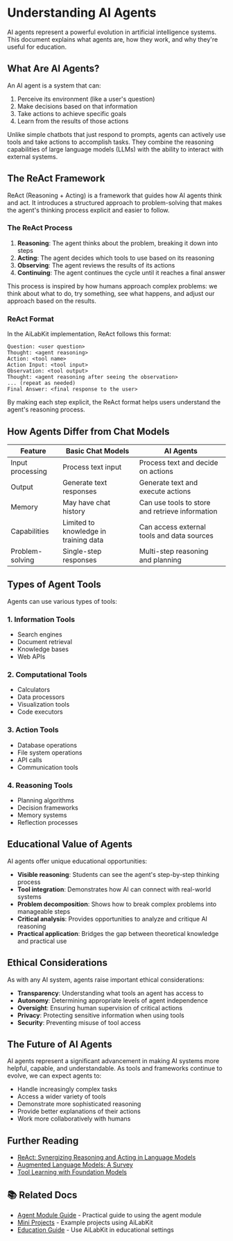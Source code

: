 # Understanding AI Agents

AI agents represent a powerful evolution in artificial intelligence systems. This document explains what agents are, how they work, and why they're useful for education.

## What Are AI Agents?

An AI agent is a system that can:

1. Perceive its environment (like a user's question)
2. Make decisions based on that information
3. Take actions to achieve specific goals
4. Learn from the results of those actions

Unlike simple chatbots that just respond to prompts, agents can actively use tools and take actions to accomplish tasks. They combine the reasoning capabilities of large language models (LLMs) with the ability to interact with external systems.

## The ReAct Framework

ReAct (Reasoning + Acting) is a framework that guides how AI agents think and act. It introduces a structured approach to problem-solving that makes the agent's thinking process explicit and easier to follow.

### The ReAct Process

1. **Reasoning**: The agent thinks about the problem, breaking it down into steps
2. **Acting**: The agent decides which tools to use based on its reasoning
3. **Observing**: The agent reviews the results of its actions
4. **Continuing**: The agent continues the cycle until it reaches a final answer

This process is inspired by how humans approach complex problems: we think about what to do, try something, see what happens, and adjust our approach based on the results.

### ReAct Format

In the AiLabKit implementation, ReAct follows this format:

```
Question: <user question>
Thought: <agent reasoning>
Action: <tool name>
Action Input: <tool input>
Observation: <tool output>
Thought: <agent reasoning after seeing the observation>
... (repeat as needed)
Final Answer: <final response to the user>
```

By making each step explicit, the ReAct format helps users understand the agent's reasoning process.

## How Agents Differ from Chat Models

| Feature | Basic Chat Models | AI Agents |
|---------|------------------|-----------|
| Input processing | Process text input | Process text and decide on actions |
| Output | Generate text responses | Generate text and execute actions |
| Memory | May have chat history | Can use tools to store and retrieve information |
| Capabilities | Limited to knowledge in training data | Can access external tools and data sources |
| Problem-solving | Single-step responses | Multi-step reasoning and planning |

## Types of Agent Tools

Agents can use various types of tools:

### 1. Information Tools
- Search engines
- Document retrieval
- Knowledge bases
- Web APIs

### 2. Computational Tools
- Calculators
- Data processors
- Visualization tools
- Code executors

### 3. Action Tools
- Database operations
- File system operations
- API calls
- Communication tools

### 4. Reasoning Tools
- Planning algorithms
- Decision frameworks
- Memory systems
- Reflection processes

## Educational Value of Agents

AI agents offer unique educational opportunities:

- **Visible reasoning**: Students can see the agent's step-by-step thinking process
- **Tool integration**: Demonstrates how AI can connect with real-world systems
- **Problem decomposition**: Shows how to break complex problems into manageable steps
- **Critical analysis**: Provides opportunities to analyze and critique AI reasoning
- **Practical application**: Bridges the gap between theoretical knowledge and practical use

## Ethical Considerations

As with any AI system, agents raise important ethical considerations:

- **Transparency**: Understanding what tools an agent has access to
- **Autonomy**: Determining appropriate levels of agent independence
- **Oversight**: Ensuring human supervision of critical actions
- **Privacy**: Protecting sensitive information when using tools
- **Security**: Preventing misuse of tool access

## The Future of AI Agents

AI agents represent a significant advancement in making AI systems more helpful, capable, and understandable. As tools and frameworks continue to evolve, we can expect agents to:

- Handle increasingly complex tasks
- Access a wider variety of tools
- Demonstrate more sophisticated reasoning
- Provide better explanations of their actions
- Work more collaboratively with humans

## Further Reading

- [ReAct: Synergizing Reasoning and Acting in Language Models](https://arxiv.org/abs/2210.03629)
- [Augmented Language Models: A Survey](https://arxiv.org/abs/2302.07842)
- [Tool Learning with Foundation Models](https://arxiv.org/abs/2304.08354)

## 📚 Related Docs

- [Agent Module Guide](agent-guide.md) - Practical guide to using the agent module
- [Mini Projects](mini-projects.md) - Example projects using AiLabKit
- [Education Guide](education-guide.md) - Use AiLabKit in educational settings